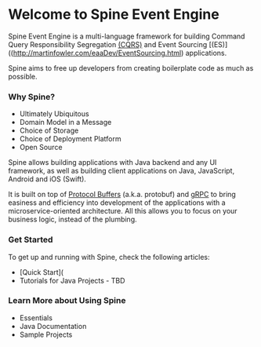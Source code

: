 # Welcome to Spine Event Engine

Spine Event Engine is a multi-language framework for building Command Query Responsibility Segregation [(CQRS)](http://martinfowler.com/bliki/CQRS.html) and Event Sourcing [(ES)]((http://martinfowler.com/eaaDev/EventSourcing.html) applications.

Spine aims to free up developers from creating boilerplate code as much as possible.


### Why Spine?

*  Ultimately Ubiquitous 
*  Domain Model in a Message
*  Choice of Storage
*  Choice of Deployment Platform
*  Open Source

Spine allows building applications with Java backend and any UI framework, as well as building client applications on Java, JavaScript, Android and iOS (Swift).

It is built on top of [Protocol Buffers](https://developers.google.com/protocol-buffers/docs/overview) (a.k.a. protobuf) and [gRPC](http://www.grpc.io/docs/) to bring easiness and efficiency into development of the applications with a microservice-oriented architecture. All this allows you to focus on your business logic, instead of the plumbing.


### Get Started

To get up and running with Spine, check the following articles:
* [Quick Start](
* Tutorials for Java Projects - TBD



### Learn More about Using Spine


* Essentials
* Java Documentation
* Sample Projects